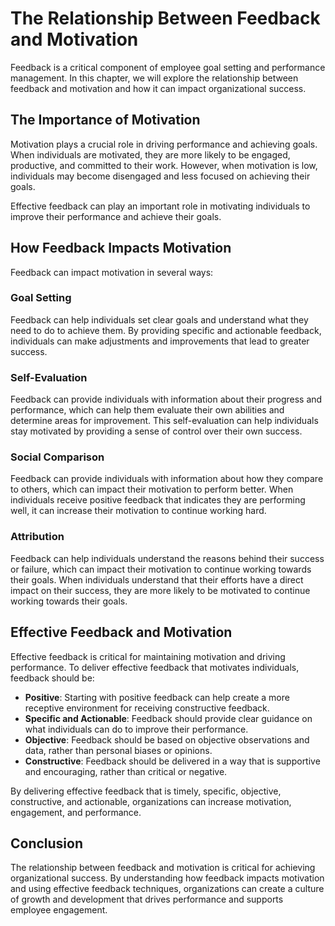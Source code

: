 The Relationship Between Feedback and Motivation
====================================================================================

Feedback is a critical component of employee goal setting and performance management. In this chapter, we will explore the relationship between feedback and motivation and how it can impact organizational success.

The Importance of Motivation
----------------------------

Motivation plays a crucial role in driving performance and achieving goals. When individuals are motivated, they are more likely to be engaged, productive, and committed to their work. However, when motivation is low, individuals may become disengaged and less focused on achieving their goals.

Effective feedback can play an important role in motivating individuals to improve their performance and achieve their goals.

How Feedback Impacts Motivation
-------------------------------

Feedback can impact motivation in several ways:

### Goal Setting

Feedback can help individuals set clear goals and understand what they need to do to achieve them. By providing specific and actionable feedback, individuals can make adjustments and improvements that lead to greater success.

### Self-Evaluation

Feedback can provide individuals with information about their progress and performance, which can help them evaluate their own abilities and determine areas for improvement. This self-evaluation can help individuals stay motivated by providing a sense of control over their own success.

### Social Comparison

Feedback can provide individuals with information about how they compare to others, which can impact their motivation to perform better. When individuals receive positive feedback that indicates they are performing well, it can increase their motivation to continue working hard.

### Attribution

Feedback can help individuals understand the reasons behind their success or failure, which can impact their motivation to continue working towards their goals. When individuals understand that their efforts have a direct impact on their success, they are more likely to be motivated to continue working towards their goals.

Effective Feedback and Motivation
---------------------------------

Effective feedback is critical for maintaining motivation and driving performance. To deliver effective feedback that motivates individuals, feedback should be:

* **Positive**: Starting with positive feedback can help create a more receptive environment for receiving constructive feedback.
* **Specific and Actionable**: Feedback should provide clear guidance on what individuals can do to improve their performance.
* **Objective**: Feedback should be based on objective observations and data, rather than personal biases or opinions.
* **Constructive**: Feedback should be delivered in a way that is supportive and encouraging, rather than critical or negative.

By delivering effective feedback that is timely, specific, objective, constructive, and actionable, organizations can increase motivation, engagement, and performance.

Conclusion
----------

The relationship between feedback and motivation is critical for achieving organizational success. By understanding how feedback impacts motivation and using effective feedback techniques, organizations can create a culture of growth and development that drives performance and supports employee engagement.
